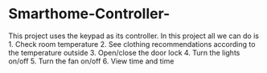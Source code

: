# Smarthome-Controller-
This project uses the keypad as its controller. In this project all we can do is  1. Check room temperature 2. See clothing recommendations according to the temperature outside 3. Open/close the door lock 4. Turn the lights on/off 5. Turn the fan on/off 6. View time and time
